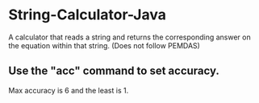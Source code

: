 # String-Calculator-Java
A calculator that reads a string and returns the corresponding answer on the equation within that string. (Does not follow PEMDAS)

## Use the "acc" command to set accuracy.
Max accuracy is 6 and the least is 1.
